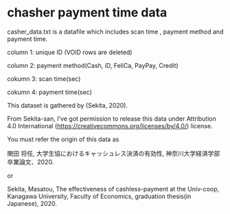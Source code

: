 # chasher payment time data
casher_data.txt is a datafile which includes scan time , payment method and payment time. 

column 1:  unique ID (VOID rows are deleted)

column 2:  payment method(Cash, iD, FeliCa, PayPay, Credit)

cokumn 3:  scan time(sec)

cokumn 4:  payment time(sec)


This dataset is gathered by (Sekita, 2020).

From Sekita-san, I've got permission to release this data under Attribution 4.0 International (https://creativecommons.org/licenses/by/4.0/) license.

You must refer the origin of this data as

関田 将任, 大学生協におけるキャッシュレス決済の有効性, 神奈川大学経済学部卒業論文、2020.

or 

Sekita, Masatou, The effectiveness of cashless-payment at the Univ-coop, Kanagawa University, Faculty of Economics, graduation thesis(in Japanese), 2020.

